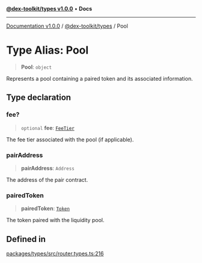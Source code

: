 [**@dex-toolkit/types v1.0.0**](../README.md) • **Docs**

***

[Documentation v1.0.0](../../../packages.md) / [@dex-toolkit/types](../README.md) / Pool

# Type Alias: Pool

> **Pool**: `object`

Represents a pool containing a paired token and its associated information.

## Type declaration

### fee?

> `optional` **fee**: [`FeeTier`](FeeTier.md)

The fee tier associated with the pool (if applicable).

### pairAddress

> **pairAddress**: `Address`

The address of the pair contract.

### pairedToken

> **pairedToken**: [`Token`](Token.md)

The token paired with the liquidity pool.

## Defined in

[packages/types/src/router.types.ts:216](https://github.com/niZmosis/dex-toolkit/blob/3d8b41b44787b30fbea5de3ab4737662ffb61bc8/packages/types/src/router.types.ts#L216)
